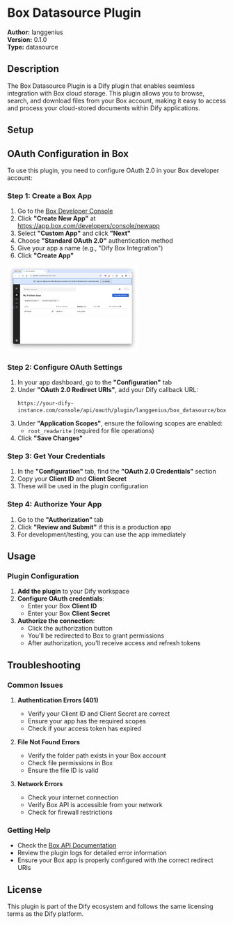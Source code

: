 # Box Datasource Plugin

**Author:** langgenius  
**Version:** 0.1.0  
**Type:** datasource

## Description

The Box Datasource Plugin is a Dify plugin that enables seamless integration with Box cloud storage. This plugin allows you to browse, search, and download files from your Box account, making it easy to access and process your cloud-stored documents within Dify applications.

## Setup

## OAuth Configuration in Box

To use this plugin, you need to configure OAuth 2.0 in your Box developer account:

### Step 1: Create a Box App

1. Go to the [Box Developer Console](https://app.box.com/developers)
2. Click **"Create New App"** at https://app.box.com/developers/console/newapp
3. Select **"Custom App"** and click **"Next"**
4. Choose **"Standard OAuth 2.0"** authentication method
5. Give your app a name (e.g., "Dify Box Integration")
6. Click **"Create App"**

<img src="_assets/box_app.png" alt="Box App Creation" width="300">

### Step 2: Configure OAuth Settings

1. In your app dashboard, go to the **"Configuration"** tab
2. Under **"OAuth 2.0 Redirect URIs"**, add your Dify callback URL:
   ```
   https://your-dify-instance.com/console/api/oauth/plugin/langgenius/box_datasource/box/datasource/callback
   ```
3. Under **"Application Scopes"**, ensure the following scopes are enabled:
   - `root_readwrite` (required for file operations)
4. Click **"Save Changes"**

### Step 3: Get Your Credentials

1. In the **"Configuration"** tab, find the **"OAuth 2.0 Credentials"** section
2. Copy your **Client ID** and **Client Secret**
3. These will be used in the plugin configuration

### Step 4: Authorize Your App

1. Go to the **"Authorization"** tab
2. Click **"Review and Submit"** if this is a production app
3. For development/testing, you can use the app immediately

## Usage

### Plugin Configuration

1. **Add the plugin** to your Dify workspace
2. **Configure OAuth credentials**:
   - Enter your Box **Client ID**
   - Enter your Box **Client Secret**
3. **Authorize the connection**:
   - Click the authorization button
   - You'll be redirected to Box to grant permissions
   - After authorization, you'll receive access and refresh tokens

## Troubleshooting

### Common Issues

1. **Authentication Errors (401)**
   - Verify your Client ID and Client Secret are correct
   - Ensure your app has the required scopes
   - Check if your access token has expired

2. **File Not Found Errors**
   - Verify the folder path exists in your Box account
   - Check file permissions in Box
   - Ensure the file ID is valid

3. **Network Errors**
   - Check your internet connection
   - Verify Box API is accessible from your network
   - Check for firewall restrictions

### Getting Help

- Check the [Box API Documentation](https://developer.box.com/)
- Review the plugin logs for detailed error information
- Ensure your Box app is properly configured with the correct redirect URIs

## License

This plugin is part of the Dify ecosystem and follows the same licensing terms as the Dify platform.


